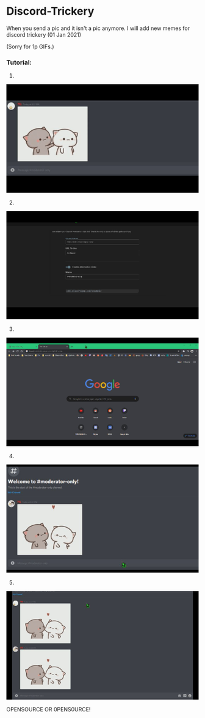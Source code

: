 # Discord-Trickery
When you send a pic and it isn't a pic anymore. I will add new memes for discord trickery (01 Jan 2021)

(Sorry for 1p GIFs.)

### Tutorial:

1.
![](tricker/AA3.gif)

2.
![](tricker/AA2.gif)

3.
![](tricker/AA1.gif)

4.
![](tricker/AA4.gif)

5.
![](tricker/AA5.gif)

OPENSOURCE OR 0PENS0URCE!
